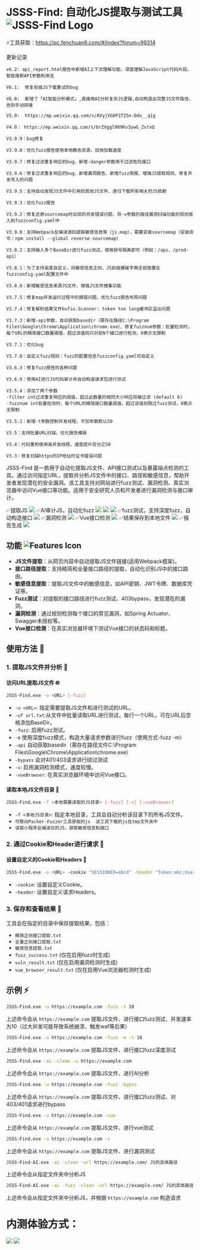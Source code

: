 # JSSS-Find: 自动化JS提取与测试工具 ![JSSS-Find Logo](https://img.shields.io/badge/Project-JSSS--Find-blue)


⚡工具获取：https://pc.fenchuan8.com/#/index?forum=99314

更新记录

```
v6.2: api_report.html报告中新增AI上下文理解功能，深度理解JavaScript代码片段，智能推断API参数和用法

V6.1:  修复前缀JS下载重试的bug

V6.0:  新增了「AI智能分析模式」,直接用AI分析复杂JS逻辑,自动构造出完整JS文件路径，告别手动拼接

V5.0:  https://mp.weixin.qq.com/s/AVyjVG0PZfZ5n-Ddv__q1g

V4.0： https://mp.weixin.qq.com/s/brZXggl989Kv3ywG_ZstxQ

V3.9.9：bug修复

V3.9.8：优化fuzz报告使用本地静态资源，加快加载速度

V3.9.7：修复过滤重复响应的bug、新增-danger参数用于过滤危险接口

V3.9.6：修复过滤重复响应的bug、新增漏洞报告、新增fuzz简报、增强JS提取规则、修复并发写入的问题

V3.9.5：支持自动发现JS文件中引用的其他JS文件、递归下载所有相关的JS依赖

V3.9.3：优化fuzz报告

V3.9.2：修复还原sourcemap时出现的并发错误问题、将-v参数的路径漏洞扫描功能的规则放入到fuzzconfig.yaml中

V3.9.0：支持Webpack反编译源码提取敏感信息等（js.map），需要安装sourcemap（安装命令：npm install --global reverse-sourcemap）

V3.8.2：支持输入多个BaseDir进行fuzz测试，使用顿号隔离即可（例如：/api、/prod-api）

V3.8.1：为了支持高度自定义，将敏感信息正则、JS前缀爆破字典全部放置在fuzzconfig.yaml配置文件中

V3.8.0：新增敏感信息来源JS文件、增强JS文件搜集功能

V3.7.5：修复map并发运行过程中的报错问题、优化fuzz报告布局问题

V3.7.4：修复解析结果文件bufio.Scanner: token too long缓冲区溢出问题

V3.7.3：新增-api参数，自动获取basedir（需存在路径C:\Program Files\Google\Chrome\Application\chrome.exe）、修复fuzznum参数：批量检测时，每个URL的精简接口数量阈值，超过该值则只对前N个接口进行检测，0表示无限制

V3.7.1：优化bug

V3.7.0：自定义fuzz规则：fuzz的配置信息fuzzconfig.yaml可自定义

V3.6.3：修复fuzz报告的各种问题

V3.6.0：使用AI进行JS代码审计并自动构造请求包进行测试

V3.5.4：添加了两个参数
-filter int过滤重复响应的阈值，超过此数量的相同大小响应将被过滤 (default 6)
-fuzznum int批量检测时，每个URL的精简接口数量阈值，超过该值则跳过fuzz测试，0表示无限制

V3.5.1：新增-t参数控制并发线程，不加参数默认50

V3.5：支持批量URL扫描，优化报告模板

V3.4：代码重构使用高并发线程，速度提升百分之50

V3.3：修复扫描https的IP地址时证书错误问题
```


JSSS-Find 是一款用于自动化提取JS文件、API接口测试以及暴露端点检测的工具。通过访问指定URL，提取并分析JS文件中的接口、路径和敏感信息，帮助开发者发现潜在的安全漏洞。该工具支持对网站进行fuzz测试、漏洞检测、真实浏览器中访问Vue接口等功能。适用于安全研究人员和开发者进行漏洞检测与接口审计。

✅提取JS
![](https://github.com/kk12-30/JSSS-Find/blob/main/image.png)
✅AI审计JS，自动化fuzz
![](https://github.com/kk12-30/JSSS-Find/blob/main/ai1.png)
![](https://github.com/kk12-30/JSSS-Find/blob/main/ai2.png)
![](https://github.com/kk12-30/JSSS-Find/blob/main/ai3.png)
✅fuzz测试，支持深度fuzz，自动构造接口
![](https://github.com/kk12-30/JSSS-Find/blob/main/2.png)
✅漏洞检测
![](https://github.com/kk12-30/JSSS-Find/blob/main/3.png)
✅Vue接口检测
![](https://github.com/kk12-30/JSSS-Find/blob/main/4.png)
✅结果保存到本地文件
![](https://github.com/kk12-30/JSSS-Find/blob/main/1.png)
✅报告生成
![](https://github.com/kk12-30/JSSS-Find/blob/main/6.png)


## 功能 ![Features Icon](https://img.shields.io/badge/Features-✔️-green)

- **JS文件提取**：从网页内容中自动提取JS文件链接(适用Webpack框架)。
- **接口路径提取**：支持精简和全量接口路径的提取，自动化识别JS中的接口路由。
- **敏感信息提取**：提取JS文件中的敏感信息，如API密钥、JWT令牌、数据库凭证等。
- **Fuzz测试**：对提取的接口路径进行fuzz测试、403bypass，发现潜在的漏洞。
- **漏洞检测**：通过规则检测每个接口的常见漏洞，如Spring Actuator、Swagger未授权等。
- **Vue接口检测**：在真实浏览器环境下测试Vue接口的状态码和标题。


## 使用方法 🚀

### 1. 提取JS文件并分析 📝

#### 访问URL提取JS文件 🌐

```bash
JSSS-Find.exe -u <URL> [-fuzz] 
```

-  `-u <URL>`: 指定需要提取JS文件和进行测试的URL。
-  `-uf url.txt`:从文件中批量读取URL进行测试，每行一个URL，可在URL后空格添加BaseDir。
-  `-fuzz`: 启用fuzz测试。
-  `-m` 使用深度fuzz模式，构造大量请求参数进行fuzz（使用方式-fuzz -m）
-  `-api` 自动获取basedir（需存在路径文件C:\Program Files\Google\Chrome\Application\chrome.exe）
-  `-bypass` 会对401/403请求进行绕过测试
-  `-v`: 启用漏洞检测模式，速度较慢。
-  `-vueBrowser`: 在真实浏览器环境中访问Vue接口。

#### 读取本地JS文件目录 📂

```bash
JSSS-Find.exe -f <本地需要读取的JS目录> [-fuzz] [-v] [-vueBrowser]
```

- `-f <本地JS目录>`: 指定本地目录，工具会自动分析该目录下的所有JS文件。
- `可联动Packer-Fuzzer工具获取的js  该工具下载的js在tmp文件夹中`
- `读取小程序反编译后的JS，获取敏感信息和接口`


### 2. 通过Cookie和Header进行请求 🍪

#### 设置自定义的Cookie和Headers 🔑

```bash
JSSS-Find.exe -u <URL> -cookie "SESSIONID=abcd" -header "Token:abc;User-Agent:MyUA"
```

- `-cookie`: 设置自定义Cookie。
- `-header`: 设置自定义请求Headers。

### 3. 保存和查看结果 💾

工具会在指定的目录中保存提取结果，包括：

- `精简正则接口提取.txt`
- `全量正则接口提取.txt`
- `敏感信息提取.txt`
- `fuzz_success.txt` (仅在启用fuzz时生成)
- `vuln_result.txt` (仅在启用漏洞检测时生成)
- `vue_browser_result.txt` (仅在启用Vue浏览器检测时生成)

## 示例 ⚡

```bash
JSSS-Find.exe -u https://example.com -fuzz -t 10
```
上述命令会从 `https://example.com` 提取JS文件、进行接口fuzz测试、并发速率为10（过大并发可能导致系统崩溃、触发waf等后果）

```bash
JSSS-Find.exe -u https://example.com -fuzz -m -t 10
```
上述命令会从 `https://example.com` 提取JS文件、进行接口fuzz深度测试

```bash
JSSS-Find.exe -ai -clean -u https://example.com
```
上述命令会从 `https://example.com` 提取JS文件、进行AI分析

```bash
JSSS-Find.exe -u https://example.com -fuzz -bypss
```
上述命令会从 `https://example.com` 提取JS文件、进行接口fuzz测试、对403/401请求进行bypass

```bash
JSSS-Find.exe -u https://example.com -vue
```
上述命令会从 `https://example.com` 提取JS文件、进行vue测试

```bash
JSSS-Find.exe -u https://example.com -v
```
上述命令会从 `https://example.com` 提取JS文件、进行漏洞测试

```bash
JSSS-Find-AI.exe -ai -clean -url https://example.com/ JS的具体路径
```
上述命令会从指定文件夹中分析JS

```bash
JSSS-Find-AI.exe -ai -fuzz -clean -url https://example.com/ JS的具体路径
```
上述命令会从指定文件夹中分析JS，并根据 `https://example.com` 构造请求

# 内测体验方式：
![](https://github.com/kk12-30/JSSS-Find/blob/main/微信图片_20250806165104.jpg)
![](https://github.com/kk12-30/JSSS-Find/blob/main/fenchuan.png)
